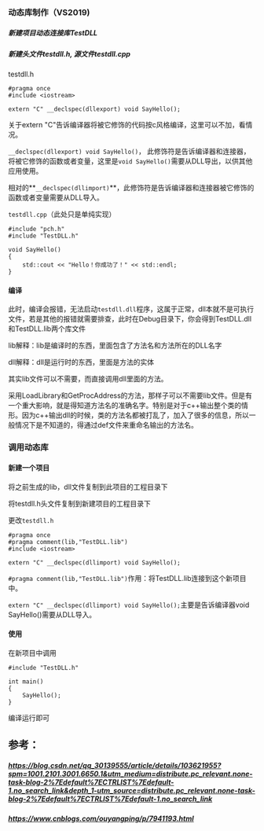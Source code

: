 ### 动态库制作（VS2019)



##### 新建项目动态连接库TestDLL

##### 新建头文件testdll.h, 源文件testdll.cpp

testdll.h

```
#pragma once
#include <iostream>

extern "C" __declspec(dllexport) void SayHello();
```

关于extern "C"告诉编译器将被它修饰的代码按c风格编译，这里可以不加，看情况。

`__declspec(dllexport) void SayHello()`， 此修饰符是告诉编译器和连接器，将被它修饰的函数或者变量，这里是`void SayHello()`需要从DLL导出，以供其他应用使用。

相对的**`__declspec(dllimport)`**，此修饰符是告诉编译器和连接器被它修饰的函数或者变量需要从DLL导入。

`testdll.cpp`（此处只是单纯实现）

```
#include "pch.h"
#include "TestDLL.h"

void SayHello()
{
	std::cout << "Hello！你成功了！" << std::endl;
}
```

#### 编译

此时，编译会报错，无法启动`testdll.dll`程序，这属于正常，dll本就不是可执行文件，若是其他的报错就需要排查，此时在Debug目录下，你会得到TestDLL.dll和TestDLL.lib两个库文件

lib解释：lib是编译时的东西，里面包含了方法名和方法所在的DLL名字

dll解释：dll是运行时的东西，里面是方法的实体

其实lib文件可以不需要，而直接调用dll里面的方法。

采用LoadLibrary和GetProcAddress的方法，那样子可以不需要lib文件。但是有一个重大影响，就是得知道方法名的准确名字。特别是对于c++输出整个类的情形。因为c++输出dll的时候，类的方法名都被打乱了，加入了很多的信息，所以一般情况下是不知道的，得通过def文件来重命名输出的方法名。

### 调用动态库

#### 新建一个项目

将之前生成的lib，dll文件复制到此项目的工程目录下

将testdll.h头文件复制到新建项目的工程目录下

更改`testdll.h`

```
#pragma once
#pragma comment(lib,"TestDLL.lib")
#include <iostream>

extern "C" __declspec(dllimport) void SayHello();
```

`#pragma comment(lib,"TestDLL.lib")`作用：将TestDLL.lib连接到这个新项目中。

`extern "C" __declspec(dllimport) void SayHello();`主要是告诉编译器void SayHello()需要从DLL导入。

#### 使用

在新项目中调用

```
#include "TestDLL.h"

int main()
{
	SayHello();
}
```

编译运行即可



## 参考：

##### https://blog.csdn.net/qq_30139555/article/details/103621955?spm=1001.2101.3001.6650.1&utm_medium=distribute.pc_relevant.none-task-blog-2%7Edefault%7ECTRLIST%7Edefault-1.no_search_link&depth_1-utm_source=distribute.pc_relevant.none-task-blog-2%7Edefault%7ECTRLIST%7Edefault-1.no_search_link

##### https://www.cnblogs.com/ouyangping/p/7941193.html